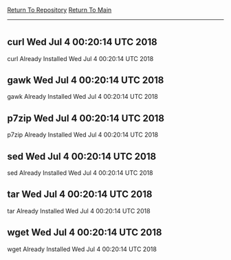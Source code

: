 [Return To Repository](https://github.com/deathbybandaid/piholeparser/)
[Return To Main](https://github.com/deathbybandaid/piholeparser/blob/master/RecentRunLogs/Mainlog.md)
____________________________________
# 
## curl Wed Jul 4 00:20:14 UTC 2018
curl Already Installed Wed Jul 4 00:20:14 UTC 2018
## gawk Wed Jul 4 00:20:14 UTC 2018
gawk Already Installed Wed Jul 4 00:20:14 UTC 2018
## p7zip Wed Jul 4 00:20:14 UTC 2018
p7zip Already Installed Wed Jul 4 00:20:14 UTC 2018
## sed Wed Jul 4 00:20:14 UTC 2018
sed Already Installed Wed Jul 4 00:20:14 UTC 2018
## tar Wed Jul 4 00:20:14 UTC 2018
tar Already Installed Wed Jul 4 00:20:14 UTC 2018
## wget Wed Jul 4 00:20:14 UTC 2018
wget Already Installed Wed Jul 4 00:20:14 UTC 2018
